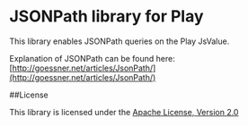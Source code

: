 JSONPath library for Play
=====================================

This library enables JSONPath queries on the Play JsValue.

Explanation of JSONPath can be found here: [http://goessner.net/articles/JsonPath/](http://goessner.net/articles/JsonPath/)

##License

This library is licensed under the [Apache License, Version 2.0](http://www.apache.org/licenses/LICENSE-2.0)